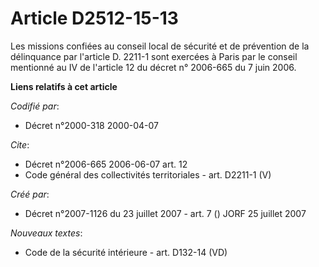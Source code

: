 # Article D2512-15-13

Les missions confiées au conseil local de sécurité et de prévention de la délinquance par l'article D. 2211-1 sont exercées à
Paris par le conseil mentionné au IV de l'article 12 du décret n° 2006-665 du 7 juin 2006.

**Liens relatifs à cet article**

_Codifié par_:

  - Décret n°2000-318 2000-04-07

_Cite_:

  - Décret n°2006-665 2006-06-07 art. 12
  - Code général des collectivités territoriales - art. D2211-1 (V)

_Créé par_:

  - Décret n°2007-1126 du 23 juillet 2007 - art. 7 () JORF 25 juillet 2007

_Nouveaux textes_:

  - Code de la sécurité intérieure - art. D132-14 (VD)
